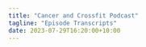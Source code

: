 ```yaml
---
title: "Cancer and Crossfit Podcast"
tagline: "Episode Transcripts"
date: 2023-07-29T16:20:00+10:00
---
```


